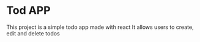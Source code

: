 # Tod APP
This project is a simple todo app made with react
It allows users to create, edit and delete todos

